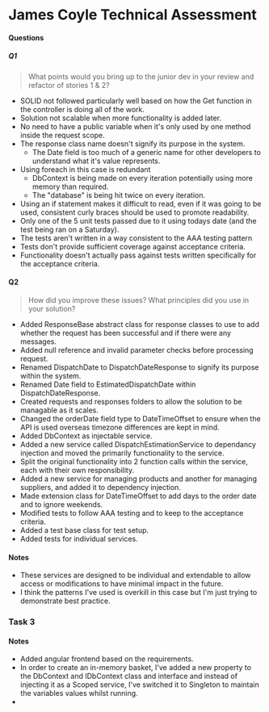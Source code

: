 # James Coyle Technical Assessment

#### Questions
##### Q1
> What points would you bring up to the junior dev in your review and refactor of stories 1 & 2?
- SOLID not followed particularly well based on how the Get function in the controller is doing all of the work.
- Solution not scalable when more functionality is added later.
- No need to have a public variable when it's only used by one method inside the request scope.
- The response class name doesn't signify its purpose in the system.
	- The Date field is too much of a generic name for other developers to understand what it's value represents.
- Using foreach in this case is redundant
	- DbContext is being made on every iteration potentially using more memory than required.
	- The "database" is being hit twice on every iteration.
- Using an if statement makes it difficult to read, even if it was going to be used, consistent curly braces should be used to promote readability.
- Only one of the 5 unit tests passed due to it using todays date (and the test being ran on a Saturday).
- The tests aren't written in a way consistent to the AAA testing pattern
- Tests don't provide sufficient coverage against acceptance criteria.
- Functionality doesn't actually pass against tests written specifically for the acceptance criteria.
#### Q2
> How did you improve these issues? What principles did you use in your solution?
- Added ResponseBase abstract class for response classes to use to add whether the request has been successful and if there were any messages.
- Added null reference and invalid parameter checks before processing request.
- Renamed DispatchDate to DispatchDateResponse to signify its purpose within the system.
- Renamed Date field to EstimatedDispatchDate within DispatchDateResponse.
- Created requests and responses folders to allow the solution to be managable as it scales.
- Changed the orderDate field type to DateTimeOffset to ensure when the API is used overseas timezone differences are kept in mind.
- Added DbContext as injectable service.
- Added a new service called DispatchEstimationService to dependancy injection and moved the primarily functionality to the service.
- Split the original functionality into 2 function calls within the service, each with their own responsibility.
- Added a new service for managing products and another for managing suppliers, and added it to dependency injection.
- Made extension class for DateTimeOffset to add days to the order date and to ignore weekends.
- Modified tests to follow AAA testing and to keep to the acceptance criteria.
- Added a test base class for test setup.
- Added tests for individual services.
#### Notes
- These services are designed to be individual and extendable to allow access or modifications to have minimal impact in the future.
- I think the patterns I've used is overkill in this case but I'm just trying to demonstrate best practice.

### Task 3
#### Notes
- Added angular frontend based on the requirements.
- In order to create an in-memory basket, I've added a new property to the DbContext and IDbContext class and interface and instead of injecting it as a Scoped service, I've switched it to Singleton to maintain the variables values whilst running.
- 